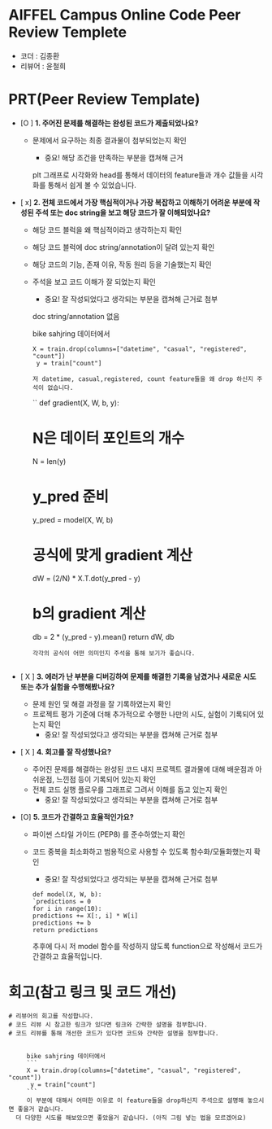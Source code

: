 # AIFFEL Campus Online Code Peer Review Templete
- 코더 : 김종환
- 리뷰어 : 윤철희 


# PRT(Peer Review Template)
- [O ]  **1. 주어진 문제를 해결하는 완성된 코드가 제출되었나요?**
    - 문제에서 요구하는 최종 결과물이 첨부되었는지 확인
        - 중요! 해당 조건을 만족하는 부분을 캡쳐해 근거 
        
        plt 그래프로 시각화와 head를 통해서 데이터의 feature들과 개수 값들을 시각화를 통해서 쉽게 볼 수 있었습니다. 
    
- [ x]  **2. 전체 코드에서 가장 핵심적이거나 가장 복잡하고 이해하기 어려운 부분에 작성된 
주석 또는 doc string을 보고 해당 코드가 잘 이해되었나요?**
    - 해당 코드 블럭을 왜 핵심적이라고 생각하는지 확인
    - 해당 코드 블럭에 doc string/annotation이 달려 있는지 확인
    - 해당 코드의 기능, 존재 이유, 작동 원리 등을 기술했는지 확인
    - 주석을 보고 코드 이해가 잘 되었는지 확인
        - 중요! 잘 작성되었다고 생각되는 부분을 캡쳐해 근거로 첨부

        
         doc string/annotation 없음 
         
         bike sahjring 데이터에서 
         ```
         X = train.drop(columns=["datetime", "casual", "registered", "count"])
          y = train["count"]
         ```
          
          저 datetime, casual,registered, count feature들을 왜 drop 하신지 주석이 없습니다.
            
        ``
        def gradient(X, W, b, y):
        # N은 데이터 포인트의 개수
        N = len(y)
    
        # y_pred 준비
        y_pred = model(X, W, b)
    
        # 공식에 맞게 gradient 계산
        dW = (2/N) * X.T.dot(y_pred - y)
        
        # b의 gradient 계산
        db = 2 * (y_pred - y).mean()
        return dW, db
        ```
        각각의 공식이 어떤 의미인지 주석을 통해 보기가 좋습니다. 
        
        
- [ X ]  **3. 에러가 난 부분을 디버깅하여 문제를 해결한 기록을 남겼거나
새로운 시도 또는 추가 실험을 수행해봤나요?**
    - 문제 원인 및 해결 과정을 잘 기록하였는지 확인
    - 프로젝트 평가 기준에 더해 추가적으로 수행한 나만의 시도, 
    실험이 기록되어 있는지 확인
        - 중요! 잘 작성되었다고 생각되는 부분을 캡쳐해 근거로 첨부
        
-  [ X ]  **4. 회고를 잘 작성했나요?**
    - 주어진 문제를 해결하는 완성된 코드 내지 프로젝트 결과물에 대해
    배운점과 아쉬운점, 느낀점 등이 기록되어 있는지 확인
    - 전체 코드 실행 플로우를 그래프로 그려서 이해를 돕고 있는지 확인
        - 중요! 잘 작성되었다고 생각되는 부분을 캡쳐해 근거로 첨부
        
- [O]  **5. 코드가 간결하고 효율적인가요?**
    - 파이썬 스타일 가이드 (PEP8) 를 준수하였는지 확인
    - 코드 중복을 최소화하고 범용적으로 사용할 수 있도록 함수화/모듈화했는지 확인
        - 중요! 잘 작성되었다고 생각되는 부분을 캡쳐해 근거로 첨부
        
        ```
        def model(X, W, b):
        `predictions = 0
        for i in range(10):
        predictions += X[:, i] * W[i]
        predictions += b
        return predictions
        ```
        추후에 다시 저 model 함수를 작성하지 않도록 function으로 작성해서 코드가 간결하고 효율적입니다. 

# 회고(참고 링크 및 코드 개선)
```
# 리뷰어의 회고를 작성합니다.
# 코드 리뷰 시 참고한 링크가 있다면 링크와 간략한 설명을 첨부합니다.
# 코드 리뷰를 통해 개선한 코드가 있다면 코드와 간략한 설명을 첨부합니다.
    
```
         bike sahjring 데이터에서 
         ```
         X = train.drop(columns=["datetime", "casual", "registered", "count"])
          y = train["count"]
         ```
         이 부분에 대해서 어떠한 이유로 이 feature들을 drop하신지 주석으로 설명해 놓으시면 좋을거 같습니다.
      더 다양한 시도를 해보았으면 좋았을거 같습니다. (아직 그림 넣는 법을 모르겠어요)
